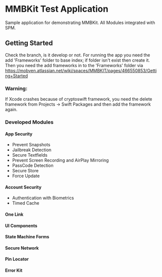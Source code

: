 # MMBKit Test Application
Sample application for demonstrating MMBKit. All Modules integrated with SPM.

## Getting Started
Check the branch, is it develop or not. For running the app you need the add 'Frameworks' folder to base index; if folder isn't exist then create it. Then you need the add frameworks in to the 'Frameworks' folder via https://mobven.atlassian.net/wiki/spaces/MMBKIT/pages/466550853/Getting+Started

### Warning:
If Xcode crashes because of cryptoswift framework, you need the delete framework from Projects -> Swift Packages and then add the framework again.

### Developed Modules
#### App Security
- Prevent Snapshots
- Jailbreak Detection
- Secure Textfields
- Prevent Screen Recording and AirPlay Mirroring
- PassCode Detection
- Secure Store
- Force Update
#### Account Security
- Authentication with Biometrics
- Timed Cache
#### One Link
#### UI Components
#### State Machine Forms
#### Secure Network
#### Pin Locator
#### Error Kit
